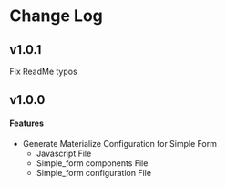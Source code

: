 # Change Log

## v1.0.1
Fix ReadMe typos

## v1.0.0

#### Features
- Generate Materialize Configuration for Simple Form
  - Javascript File
  - Simple_form components File
  - Simple_form configuration File
